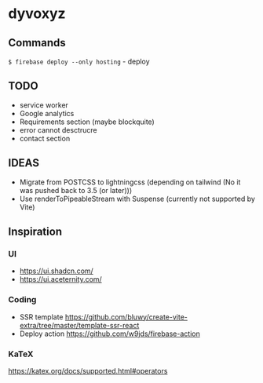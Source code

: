 # dyvoxyz

## Commands

`$ firebase deploy --only hosting` - deploy

## TODO

- service worker
- Google analytics
- Requirements section (maybe blockquite)
- error cannot desctrucre
- contact section

## IDEAS

- Migrate from POSTCSS to lightningcss (depending on tailwind (No it was pushed back to 3.5 (or later)))
- Use renderToPipeableStream with Suspense (currently not supported by Vite)

## Inspiration

### UI

- https://ui.shadcn.com/
- https://ui.aceternity.com/

### Coding

- SSR template https://github.com/bluwy/create-vite-extra/tree/master/template-ssr-react
- Deploy action https://github.com/w9jds/firebase-action

### KaTeX

https://katex.org/docs/supported.html#operators
